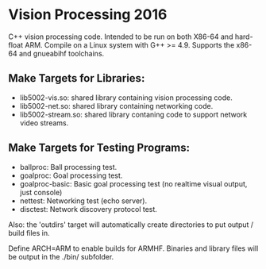# Vision Processing 2016
C++ vision processing code. Intended to be run on both X86-64 and hard-float ARM.
Compile on a Linux system with G++ >= 4.9.
Supports the x86-64 and gnueabihf toolchains.

## Make Targets for Libraries:
 * lib5002-vis.so: shared library containing vision processing code.
 * lib5002-net.so: shared library containing networking code.
 * lib5002-stream.so: shared library contaning code to support network video streams.

## Make Targets for Testing Programs:
 * ballproc: Ball processing test.
 * goalproc: Goal processing test.
 * goalproc-basic: Basic goal processing test (no realtime visual output, just console)
 * nettest: Networking test (echo server).
 * disctest: Network discovery protocol test.

Also: the 'outdirs' target will automatically create directories to put output / build files in.

Define ARCH=ARM to enable builds for ARMHF.
Binaries and library files will be output in the ./bin/ subfolder.
